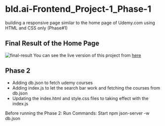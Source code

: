 # bld.ai-Frontend_Project-1_Phase-1
building a responsive page similar to the home page of Udemy.com using HTML and CSS only (Phase#1)
## Final Result of the Home Page
![final-result](https://user-images.githubusercontent.com/19650496/183249822-4319d811-fd13-48e2-a5d7-1590c51232c2.png)
You can see the live version of this project from [here](https://ahmedmohamedkamel.github.io/bld.ai-Frontend_Project-1_Phase-1/)

## Phase 2
- Adding db.json to fetch udemy courses
- Adding index.js to let the search bar work and fetching the courses from db.json
- Updating the index.html and style.css files to taking effect with the index.js

Before running the Phase 2:
Run Commands: Start npm
json-server -w db.json
